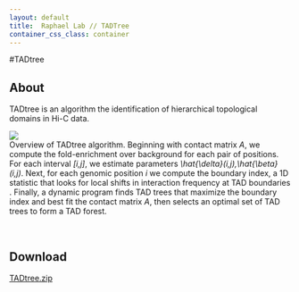 ```yaml
---
layout: default
title:  Raphael Lab // TADTree
container_css_class: container
---
```


#TADtree

## About 
TADtree is an algorithm the identification of hierarchical topological domains in Hi-C data.

<img src="{{ site.baseurl }}/projects/tadtree/tadtree-overview.jpg" />
<br/>
Overview of TADtree algorithm.  Beginning with contact  matrix <i>A</i>, we compute the fold-enrichment over background for each pair of positions.  For each interval <i>[i,j]</i>, we estimate parameters <i>\hat{\delta}(i,j),\hat{\beta}(i,j)</i>. Next, for each genomic position <i>i</i> we compute the boundary index, a 1D statistic that looks for local shifts in interaction frequency at TAD boundaries . Finally, a dynamic program finds TAD trees that maximize the boundary index and best fit the contact matrix <i>A</i>, then selects an optimal set of TAD trees to form a TAD forest.

<a name="download"></a>
<br/>

## Download
<a href='http://compbio-research.cs.brown.edu/software/TADtree.zip'>TADtree.zip</a>